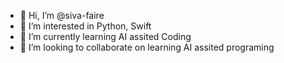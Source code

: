 - 👋 Hi, I’m @siva-faire
- 👀 I’m interested in Python, Swift
- 🌱 I’m currently learning AI assited Coding
- 💞️ I’m looking to collaborate on learning AI assited programing 

<!---
siva-faire/siva-faire is a ✨ special ✨ repository because its `README.md` (this file) appears on your GitHub profile.
You can click the Preview link to take a look at your changes.
--->
